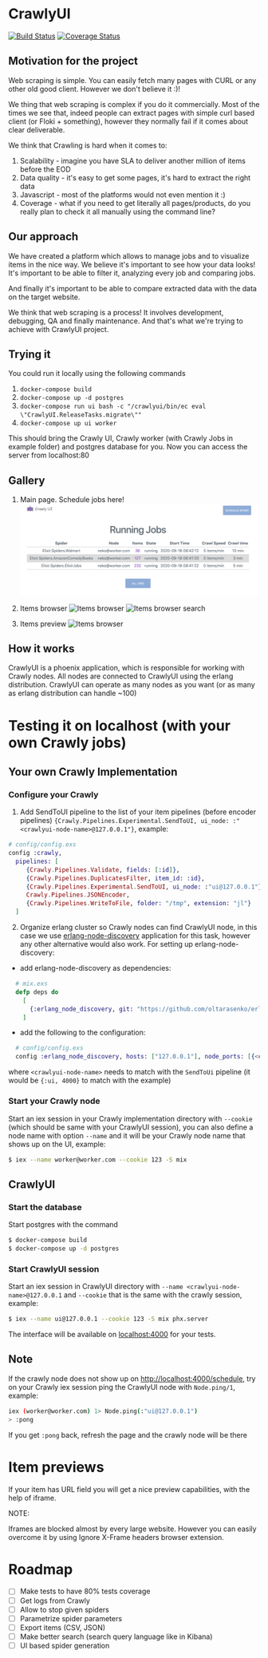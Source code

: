 # CrawlyUI

[![Build Status](https://travis-ci.org/oltarasenko/crawly_ui.svg?branch=master)](https://travis-ci.org/github/oltarasenko/crawly_ui)
[![Coverage Status](https://coveralls.io/repos/github/oltarasenko/crawly_ui/badge.svg?branch=master)](https://coveralls.io/github/oltarasenko/crawly_ui?branch=master)

## Motivation for the project

Web scraping is simple. You can easily fetch many pages with CURL or any other
old good client. However we don't believe it :)!

We thing that web scraping is complex if you do it commercially.
Most of the times we see that, indeed people can extract pages with simple curl
based client (or Floki + something), however they normally fail if it comes about
clear deliverable.

We think that Crawling is hard when it comes to:
1. Scalability - imagine you have SLA to deliver another million of items before the EOD
2. Data quality - it's easy to get some pages, it's hard to extract the right data
3. Javascript - most of the platforms would not even mention it :)
4. Coverage - what if you need to get literally all pages/products, do you really
   plan to check it all manually using the command line?

## Our approach

We have created a platform which allows to manage jobs and to visualize items in the
nice way. We believe it's important to see how your data looks! It's important to
be able to filter it, analyzing every job and comparing jobs.

And finally it's important to be able to compare extracted data with the data on
the target website.

We think that web scraping is a process! It involves development, debugging, QA
and finally maintenance. And that's what we're trying to achieve with CrawlyUI
project.

## Trying it
You could run it locally using the following commands

1. `docker-compose build`
2. `docker-compose up -d postgres`
3. `docker-compose run ui bash -c "/crawlyui/bin/ec eval \"CrawlyUI.ReleaseTasks.migrate\""`
4. `docker-compose up ui worker`

This should bring the Crawly UI, Crawly worker (with Crawly Jobs in example folder)
and postgres database for you. Now you can access the server from localhost:80

## Gallery

1. Main page. Schedule jobs here!
![Main Page](gallery/main_page.png?raw=true)

2. Items browser
![Items browser](gallery/items_page.png?raw=true)
![Items browser search](gallery/item_with_filters.png?raw=true)

3. Items preview
![Items browser](gallery/item_preview_example.png?raw=true)

## How it works

CrawlyUI is a phoenix application, which is responsible for working with Crawly
nodes. All nodes are connected to CrawlyUI using the erlang distribution. CrawlyUI
can operate as many nodes as you want (or as many as erlang distribution can handle ~100)

# Testing it on localhost (with your own Crawly jobs)

## Your own Crawly Implementation

### Configure your Crawly

1. Add SendToUI pipeline to the list of your item pipelines (before encoder pipelines)
`{Crawly.Pipelines.Experimental.SendToUI, ui_node: :"<crawlyui-node-name>@127.0.0.1"}`, example:

``` elixir
# config/config.exs
config :crawly,
  pipelines: [
     {Crawly.Pipelines.Validate, fields: [:id]},
     {Crawly.Pipelines.DuplicatesFilter, item_id: :id},
     {Crawly.Pipelines.Experimental.SendToUI, ui_node: :"ui@127.0.0.1"},
     Crawly.Pipelines.JSONEncoder,
     {Crawly.Pipelines.WriteToFile, folder: "/tmp", extension: "jl"}
  ]
```

2. Organize erlang cluster so Crawly nodes can find CrawlyUI node, in this case we use
[erlang-node-discovery](https://github.com/oltarasenko/erlang-node-discovery) application
for this task, however any other alternative would also work. For setting up
erlang-node-discovery:

- add erlang-node-discovery as dependencies:

``` elixir
  # mix.exs
  defp deps do
    [
      {:erlang_node_discovery, git: "https://github.com/oltarasenko/erlang-node-discovery"}
    ]
```

- add the following to the configuration:

``` elixir
  # config/config.exs
  config :erlang_node_discovery, hosts: ["127.0.0.1"], node_ports: [{<crawlyui-node-name>, 4000}]
```

where `<crawlyui-node-name>` needs to match with the `SendToUi` pipeline (it would be `{:ui, 4000}`
to match with the example)

### Start your Crawly node
Start an iex session in your Crawly implementation directory with `--cookie`
(which should be same with your CrawlyUI session), you can also define a node name
with option `--name` and it will be your Crawly node name that shows up on the UI, example:

``` bash
$ iex --name worker@worker.com --cookie 123 -S mix
```

## CrawlyUI

### Start the database

Start postgres with the command

``` bash
$ docker-compose build
$ docker-compose up -d postgres
```

### Start CrawlyUI session

Start an iex session in CrawlyUI directory with `--name <crawlyui-node-name>@127.0.0.1`
and `--cookie` that is the same with the crawly session, example:

``` bash
$ iex --name ui@127.0.0.1 --cookie 123 -S mix phx.server
```

The interface will be available on [localhost:4000]() for your tests.

## Note
If the crawly node does not show up on [http://localhost:4000/schedule](), try on your Crawly iex
session ping the CrawlyUI node with `Node.ping/1`, example:

```bash
iex (worker@worker.com) 1> Node.ping(:"ui@127.0.0.1")
> :pong
```

If you get `:pong` back, refresh the page and the crawly node will be there

# Item previews

If your item has URL field you will get a nice preview capabilities, with the
help of iframe.

NOTE:

Iframes are blocked almost by every large website. However you can easily overcome it by
using Ignore X-Frame headers browser extension.

# Roadmap

- [ ] Make tests to have 80% tests coverage
- [ ] Get logs from Crawly
- [ ] Allow to stop given spiders
- [ ] Parametrize spider parameters
- [ ] Export items (CSV, JSON)
- [ ] Make better search (search query language like in Kibana)
- [ ] UI based spider generation